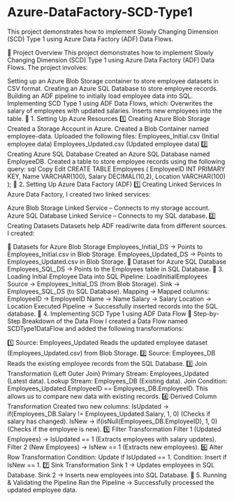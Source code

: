 # Azure-DataFactory-SCD-Type1
This project demonstrates how to implement Slowly Changing Dimension (SCD) Type 1 using Azure Data Factory (ADF) Data Flows.

🚀 Project Overview
This project demonstrates how to implement Slowly Changing Dimension (SCD) Type 1 using Azure Data Factory (ADF) Data Flows. The project involves:

Setting up an Azure Blob Storage container to store employee datasets in CSV format.
Creating an Azure SQL Database to store employee records.
Building an ADF pipeline to initially load employee data into SQL.
Implementing SCD Type 1 using ADF Data Flows, which:
Overwrites the salary of employees with updated salaries.
Inserts new employees into the table.
📌 1. Setting Up Azure Resources
1️⃣ Creating Azure Blob Storage
Created a Storage Account in Azure.
Created a Blob Container named employee-data.
Uploaded the following files:
Employees_Initial.csv (Initial employee data)
Employees_Updated.csv (Updated employee data)
2️⃣ Creating Azure SQL Database
Created an Azure SQL Database named EmployeeDB.
Created a table to store employee records using the following query:
sql
Copy
Edit
CREATE TABLE Employees (
    EmployeeID INT PRIMARY KEY,
    Name VARCHAR(100),
    Salary DECIMAL(10,2),
    Location VARCHAR(100)
);
📌 2. Setting Up Azure Data Factory (ADF)
1️⃣ Creating Linked Services
In Azure Data Factory, I created two linked services:

Azure Blob Storage Linked Service – Connects to my storage account.
Azure SQL Database Linked Service – Connects to my SQL database.
2️⃣ Creating Datasets
Datasets help ADF read/write data from different sources. I created:

🔹 Datasets for Azure Blob Storage
Employees_Initial_DS → Points to Employees_Initial.csv in Blob Storage.
Employees_Updated_DS → Points to Employees_Updated.csv in Blob Storage.
🔹 Dataset for Azure SQL Database
Employees_SQL_DS → Points to the Employees table in SQL Database.
📌 3. Loading Initial Employee Data into SQL
Pipeline: LoadInitialEmployees
Source → Employees_Initial_DS (from Blob Storage).
Sink → Employees_SQL_DS (to SQL Database).
Mapping → Mapped columns:
EmployeeID → EmployeeID
Name → Name
Salary → Salary
Location → Location
Executed Pipeline → Successfully inserted records into the SQL database.
📌 4. Implementing SCD Type 1 using ADF Data Flow
🔹 Step-by-Step Breakdown of the Data Flow
I created a Data Flow named SCDType1DataFlow and added the following transformations:

1️⃣ Source: Employees_Updated
Reads the updated employee dataset (Employees_Updated.csv) from Blob Storage.
2️⃣ Source: Employees_DB
Reads the existing employee records from the SQL Database.
3️⃣ Join Transformation (Left Outer Join)
Primary Stream: Employees_Updated (Latest data).
Lookup Stream: Employees_DB (Existing data).
Join Condition: Employees_Updated.EmployeeID == Employees_DB.EmployeeID.
This allows us to compare new data with existing records.
4️⃣ Derived Column Transformation
Created two new columns:
IsUpdated → if(Employees_DB.Salary != Employees_Updated.Salary, 1, 0) (Checks if salary has changed).
IsNew → if(isNull(Employees_DB.EmployeeID), 1, 0) (Checks if the employee is new).
5️⃣ Filter Transformation
Filter 1 (Updated Employees) → IsUpdated == 1 (Extracts employees with salary updates).
Filter 2 (New Employees) → IsNew == 1 (Extracts new employees).
6️⃣ Alter Row Transformation
Condition: Update if IsUpdated == 1.
Condition: Insert if IsNew == 1.
7️⃣ Sink Transformation
Sink 1 → Updates employees in SQL Database.
Sink 2 → Inserts new employees into SQL Database.
📌 5. Running & Validating the Pipeline
Ran the Pipeline → Successfully processed the updated employee data.

